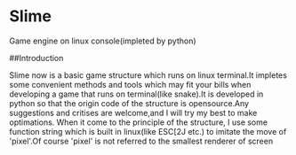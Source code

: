 # Slime
Game engine on linux console(impleted by python)

##Introduction

Slime now is a basic game structure which runs on linux terminal.It impletes some convenient methods and tools which may fit your bills when developing a game that runs on terminal(like snake).It is developed in python so that the origin code of the structure is opensource.Any suggestions and critises are welcome,and I will try my best to make optimations.
When it come to the principle of the structure, I use some function string which is built in linux(like ESC[2J etc.) to imitate the move of 'pixel'.Of course 'pixel' is not referred to the smallest renderer of screen
##
